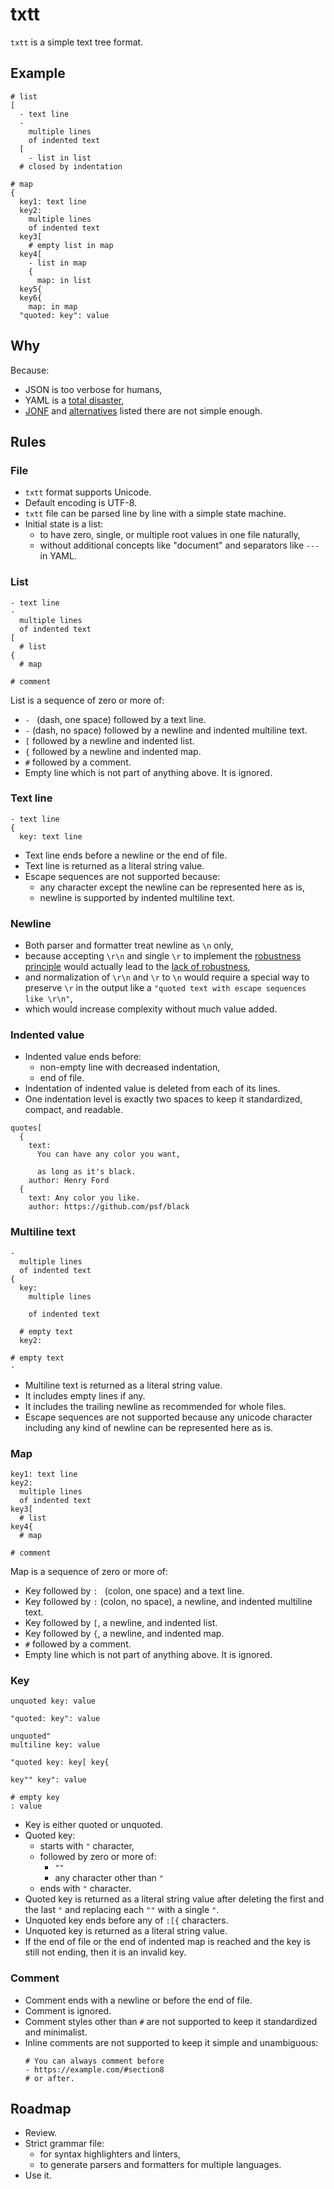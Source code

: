 # txtt

`txtt` is a simple text tree format.

## Example

```
# list
[
  - text line
  -
    multiple lines
    of indented text
  [
    - list in list
  # closed by indentation

# map
{
  key1: text line
  key2:
    multiple lines
    of indented text
  key3[
    # empty list in map
  key4[
    - list in map
    {
      map: in list
  key5{
  key6{
    map: in map
  "quoted: key": value
```

## Why

Because:
* JSON is too verbose for humans,
* YAML is a [total disaster](https://noyaml.com/),
* [JONF](https://github.com/whyolet/jonf) and [alternatives](https://github.com/whyolet/jonf#motivation) listed there are not simple enough.

## Rules

### File

* `txtt` format supports Unicode.
* Default encoding is UTF-8.
* `txtt` file can be parsed line by line with a simple state machine.
* Initial state is a list:
  * to have zero, single, or multiple root values in one file naturally,
  * without additional concepts like "document" and separators like `---` in YAML.

### List

```
- text line
-
  multiple lines
  of indented text
[
  # list
{
  # map

# comment
```

List is a sequence of zero or more of:
* `- ` (dash, one space) followed by a text line.
* `-` (dash, no space) followed by a newline and indented multiline text.
* `[` followed by a newline and indented list.
* `{` followed by a newline and indented map.
* `#` followed by a comment.
* Empty line which is not part of anything above. It is ignored.

### Text line

```
- text line
{
  key: text line
```

* Text line ends before a newline or the end of file.
* Text line is returned as a literal string value.
* Escape sequences are not supported because:
  * any character except the newline can be represented here as is,
  * newline is supported by indented multiline text.

### Newline

* Both parser and formatter treat newline as `\n` only,
* because accepting `\r\n` and single `\r` to implement the [robustness principle](https://en.wikipedia.org/wiki/Robustness_principle) would actually lead to the [lack of robustness](https://en.wikipedia.org/wiki/Robustness_principle#Criticism),
* and normalization of `\r\n` and `\r` to `\n` would require a special way to preserve `\r` in the output like a `"quoted text with escape sequences like \r\n"`,
* which would increase complexity without much value added.

### Indented value

* Indented value ends before:
  * non-empty line with decreased indentation,
  * end of file.
* Indentation of indented value is deleted from each of its lines.
* One indentation level is exactly two spaces to keep it standardized, compact, and readable.

```
quotes[
  {
    text:
      You can have any color you want,

      as long as it's black.
    author: Henry Ford
  {
    text: Any color you like.
    author: https://github.com/psf/black
```

### Multiline text

```
-
  multiple lines
  of indented text
{
  key:
    multiple lines

    of indented text

  # empty text
  key2:

# empty text
-
```

* Multiline text is returned as a literal string value.
* It includes empty lines if any.
* It includes the trailing newline as recommended for whole files.
* Escape sequences are not supported because any unicode character including any kind of newline can be represented here as is.

### Map

```
key1: text line
key2:
  multiple lines
  of indented text
key3[
  # list
key4{
  # map

# comment
```

Map is a sequence of zero or more of:
* Key followed by `: ` (colon, one space) and a text line.
* Key followed by `:` (colon, no space), a newline, and indented multiline text.
* Key followed by `[`, a newline, and indented list.
* Key followed by `{`, a newline, and indented map.
* `#` followed by a comment.
* Empty line which is not part of anything above. It is ignored.

### Key

```
unquoted key: value
```

```
"quoted: key": value
```

```
unquoted"
multiline key: value
```

```
"quoted key: key[ key{

key"" key": value
```

```
# empty key
: value
```

* Key is either quoted or unquoted.
* Quoted key:
  * starts with `"` character,
  * followed by zero or more of:
    * `""`
    * any character other than `"`
  * ends with `"` character.
* Quoted key is returned as a literal string value after deleting the first and the last `"` and replacing each `""` with a single `"`.
* Unquoted key ends before any of `:[{` characters.
* Unquoted key is returned as a literal string value.
* If the end of file or the end of indented map is reached and the key is still not ending, then it is an invalid key.

### Comment

* Comment ends with a newline or before the end of file.
* Comment is ignored.
* Comment styles other than `#` are not supported to keep it standardized and minimalist.
* Inline comments are not supported to keep it simple and unambiguous:
  ```
  # You can always comment before
  - https://example.com/#section8
  # or after.
  ```

## Roadmap

* Review.
* Strict grammar file:
  * for syntax highlighters and linters,
  * to generate parsers and formatters for multiple languages.
* Use it.
